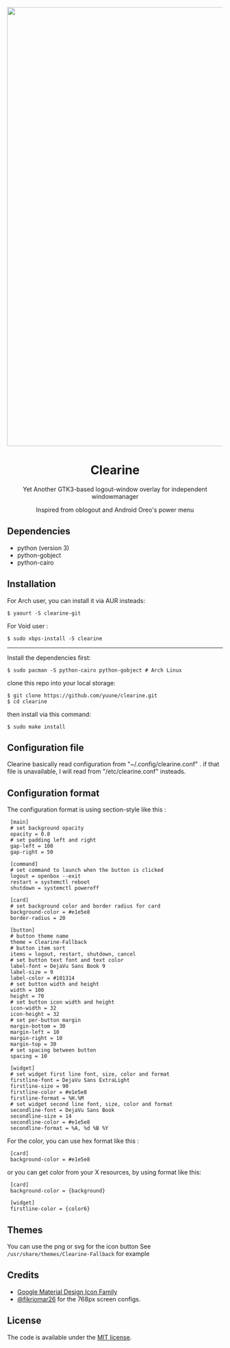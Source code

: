 <div align="center">
	<img src="https://user-images.githubusercontent.com/9277632/37465589-2095df10-288e-11e8-808c-bed8b21f762a.png" width="1024">
	<h1>Clearine</h1>
	<p>Yet Another GTK3-based logout-window overlay for independent windowmanager</p>
	<p>Inspired from oblogout and Android Oreo's power menu</p>
</div>


## Dependencies

- python (version 3)
- python-gobject
- python-cairo


## Installation

For Arch user, you can install it via AUR insteads:

    $ yaourt -S clearine-git

For Void user :

    $ sudo xbps-install -S clearine

---

Install the dependencies first:

    $ sudo pacman -S python-cairo python-gobject # Arch Linux

clone this repo into your local storage:

    $ git clone https://github.com/yuune/clearine.git
    $ cd clearine

then install via this command:

    $ sudo make install


## Configuration file

Clearine basically read configuration from  "~/.config/clearine.conf"  .
if that file is unavailable, I will read from  "/etc/clearine.conf"  insteads.


## Configuration format

The configuration format is using section-style like this :

     [main]
     # set background opacity
     opacity = 0.8
     # set padding left and right
     gap-left = 100
     gap-right = 50
     
     [command]
     # set command to launch when the button is clicked
     logout = openbox --exit
     restart = systemctl reboot
     shutdown = systemctl poweroff
     
     [card]
     # set background color and border radius for card
     background-color = #e1e5e8
     border-radius = 20
     
     [button]
     # button theme name
     theme = Clearine-Fallback
     # button item sort
     items = logout, restart, shutdown, cancel
     # set button text font and text color
     label-font = DejaVu Sans Book 9
     label-size = 9
     label-color = #101314
     # set button width and height
     width = 100
     height = 70
     # set button icon width and height
     icon-width = 32
     icon-height = 32
     # set per-button margin
     margin-bottom = 30
     margin-left = 10
     margin-right = 10
     margin-top = 30
     # set spacing between button
     spacing = 10
     
     [widget]
     # set widget first line font, size, color and format
     firstline-font = DejaVu Sans ExtraLight
     firstline-size = 90
     firstline-color = #e1e5e8
     firstline-format = %H.%M
     # set widget second line font, size, color and format
     secondline-font = DejaVu Sans Book
     secondline-size = 14
     secondline-color = #e1e5e8
     secondline-format = %A, %d %B %Y

For the color, you can use hex format like this :

     [card]
     background-color = #e1e5e8

or you can get color from your X resources, by using format like this:

     [card]
     background-color = {background}
     
     [widget]
     firstline-color = {color6}


## Themes

You can use the png or svg for the icon button
See `/usr/share/themes/Clearine-Fallback` for example


## Credits

* [Google Material Design Icon Family](https://google.github.io/material-design-icons/)
* [@fikriomar26](https://github.com/fikriomar16) for the 768px screen configs.

## License

The code is available under the [MIT license](LICENSE).
